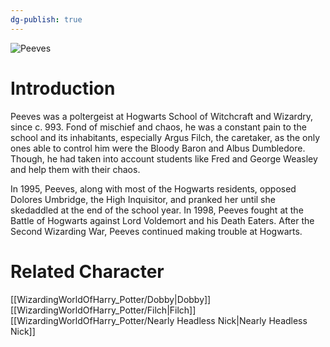 ```yaml
---
dg-publish: true
---
```

![Peeves](http://rxbg5ysja.bkt.gdipper.com/Peeves.png)
# Introduction
Peeves was a poltergeist at Hogwarts School of Witchcraft and Wizardry, since c. 993. Fond of mischief and chaos, he was a constant pain to the school and its inhabitants, especially Argus Filch, the caretaker, as the only ones able to control him were the Bloody Baron and Albus Dumbledore. Though, he had taken into account students like Fred and George Weasley and help them with their chaos. 

In 1995, Peeves, along with most of the Hogwarts residents, opposed Dolores Umbridge, the High Inquisitor, and pranked her until she skedaddled at the end of the school year. In 1998, Peeves fought at the Battle of Hogwarts against Lord Voldemort and his Death Eaters. After the Second Wizarding War, Peeves continued making trouble at Hogwarts.

# Related Character
[[WizardingWorldOfHarry_Potter/Dobby\|Dobby]]
[[WizardingWorldOfHarry_Potter/Filch\|Filch]]
[[WizardingWorldOfHarry_Potter/Nearly Headless Nick\|Nearly Headless Nick]]
